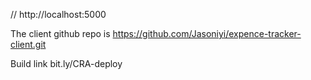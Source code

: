 // http://localhost:5000

The client github repo is
https://github.com/Jasoniyi/expence-tracker-client.git

Build link
bit.ly/CRA-deploy
